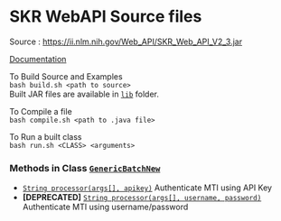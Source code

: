 # SKR WebAPI Source files

Source : https://ii.nlm.nih.gov/Web_API/SKR_Web_API_V2_3.jar

[Documentation](https://pritishaw.github.io/Analyze-MESH)

To Build Source and Examples  
`bash build.sh <path to source>`  
Built JAR files are available in [`lib`](./lib) folder.  

To Compile a file  
`bash compile.sh <path to .java file>`

To Run a built class   
`bash run.sh <CLASS> <arguments>` 


### Methods in Class [`GenericBatchNew`](./examples/GenericBatchNew.java)
- [`String processor(args[], apikey)`](./examples/GenericBatchNew.java#L91)
Authenticate MTI using API Key
- **[DEPRECATED]** [`String processor(args[], username, password)`](./examples/GenericBatchNew.java#L96)  
Authenticate MTI using username/password

